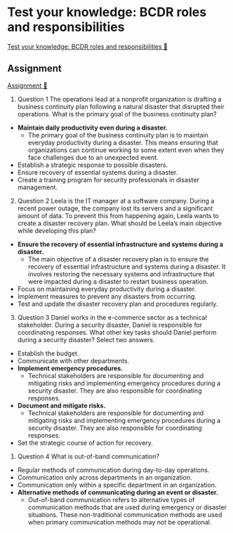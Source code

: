 # Test your knowledge: BCDR roles and responsibilities

[Test your knowledge: BCDR roles and responsibilities 🔗](https://www.coursera.org/learn/detect-respond-and-recover-from-cloud-cybersecurity-attacks/assignment-submission/pSTTp/test-your-knowledge-bcdr-roles-and-responsibilities)

## Assignment

[Assignment 🔗](https://www.coursera.org/learn/detect-respond-and-recover-from-cloud-cybersecurity-attacks/assignment-submission/pSTTp/test-your-knowledge-bcdr-roles-and-responsibilities/attempt)

1.  Question 1
    The operations lead at a nonprofit organization is drafting a business continuity plan following a natural disaster that disrupted their operations. What is the primary goal of the business continuity plan?

- **Maintain daily productivity even during a disaster.**
  - The primary goal of the business continuity plan is to maintain everyday productivity during a disaster. This means ensuring that organizations can continue working to some extent even when they face challenges due to an unexpected event.
- Establish a strategic response to possible disasters.
- Ensure recovery of essential systems during a disaster.
- Create a training program for security professionals in disaster management.

2. Question 2
   Leela is the IT manager at a software company. During a recent power outage, the company lost its servers and a significant amount of data. To prevent this from happening again, Leela wants to create a disaster recovery plan. What should be Leela’s main objective while developing this plan?

- **Ensure the recovery of essential infrastructure and systems during a disaster.**
  - The main objective of a disaster recovery plan is to ensure the recovery of essential infrastructure and systems during a disaster. It involves restoring the necessary systems and infrastructure that were impacted during a disaster to restart business operation.
- Focus on maintaining everyday productivity during a disaster.
- Implement measures to prevent any disasters from occurring.
- Test and update the disaster recovery plan and procedures regularly.

3. Question 3
   Daniel works in the e-commerce sector as a technical stakeholder. During a security disaster, Daniel is responsible for coordinating responses. What other key tasks should Daniel perform during a security disaster? Select two answers.

- Establish the budget.
- Communicate with other departments.
- **Implement emergency procedures.**
  - Technical stakeholders are responsible for documenting and mitigating risks and implementing emergency procedures during a security disaster. They are also responsible for coordinating responses.
- **Document and mitigate risks.**
  - Technical stakeholders are responsible for documenting and mitigating risks and implementing emergency procedures during a security disaster. They are also responsible for coordinating responses.
- Set the strategic course of action for recovery.

1. Question 4
   What is out-of-band communication?

- Regular methods of communication during day-to-day operations.
- Communication only across departments in an organization.
- Communication only within a specific department in an organization.
- **Alternative methods of communicating during an event or disaster.**
  - Out-of-band communication refers to alternative types of communication methods that are used during emergency or disaster situations. These non-traditional communication methods are used when primary communication methods may not be operational.
